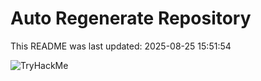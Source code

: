 # Auto Regenerate Repository

This README was last updated: 2025-08-25 15:51:54

 ![TryHackMe](https://tryhackme.com/badge/533634)